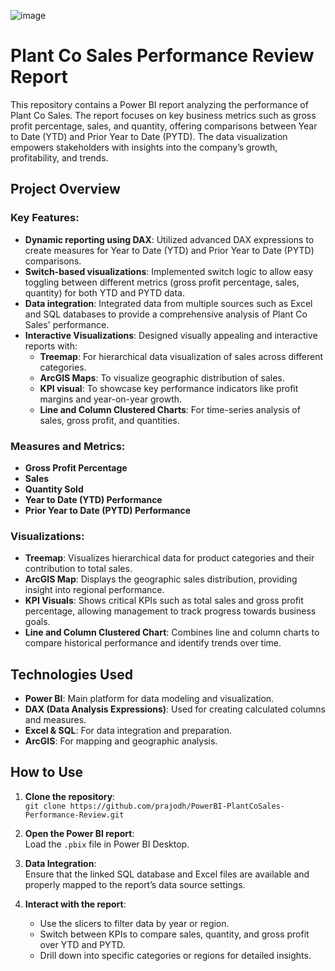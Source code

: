 ![image](https://github.com/user-attachments/assets/66b75d81-7571-4529-8e24-8410403b18c2)

# Plant Co Sales Performance Review Report

This repository contains a Power BI report analyzing the performance of Plant Co Sales. The report focuses on key business metrics such as gross profit percentage, sales, and quantity, offering comparisons between Year to Date (YTD) and Prior Year to Date (PYTD). The data visualization empowers stakeholders with insights into the company’s growth, profitability, and trends.

## Project Overview

### Key Features:
- **Dynamic reporting using DAX**: Utilized advanced DAX expressions to create measures for Year to Date (YTD) and Prior Year to Date (PYTD) comparisons.
- **Switch-based visualizations**: Implemented switch logic to allow easy toggling between different metrics (gross profit percentage, sales, quantity) for both YTD and PYTD data.
- **Data integration**: Integrated data from multiple sources such as Excel and SQL databases to provide a comprehensive analysis of Plant Co Sales' performance.
- **Interactive Visualizations**: Designed visually appealing and interactive reports with:
  - **Treemap**: For hierarchical data visualization of sales across different categories.
  - **ArcGIS Maps**: To visualize geographic distribution of sales.
  - **KPI visual**: To showcase key performance indicators like profit margins and year-on-year growth.
  - **Line and Column Clustered Charts**: For time-series analysis of sales, gross profit, and quantities.

### Measures and Metrics:
- **Gross Profit Percentage**
- **Sales**
- **Quantity Sold**
- **Year to Date (YTD) Performance**
- **Prior Year to Date (PYTD) Performance**

### Visualizations:
- **Treemap**: Visualizes hierarchical data for product categories and their contribution to total sales.
- **ArcGIS Map**: Displays the geographic sales distribution, providing insight into regional performance.
- **KPI Visuals**: Shows critical KPIs such as total sales and gross profit percentage, allowing management to track progress towards business goals.
- **Line and Column Clustered Chart**: Combines line and column charts to compare historical performance and identify trends over time.

## Technologies Used
- **Power BI**: Main platform for data modeling and visualization.
- **DAX (Data Analysis Expressions)**: Used for creating calculated columns and measures.
- **Excel & SQL**: For data integration and preparation.
- **ArcGIS**: For mapping and geographic analysis.

## How to Use
1. **Clone the repository**:  
   `git clone https://github.com/prajodh/PowerBI-PlantCoSales-Performance-Review.git`
   
2. **Open the Power BI report**:  
   Load the `.pbix` file in Power BI Desktop.

3. **Data Integration**:  
   Ensure that the linked SQL database and Excel files are available and properly mapped to the report’s data source settings.

4. **Interact with the report**:  
   - Use the slicers to filter data by year or region.
   - Switch between KPIs to compare sales, quantity, and gross profit over YTD and PYTD.
   - Drill down into specific categories or regions for detailed insights.
